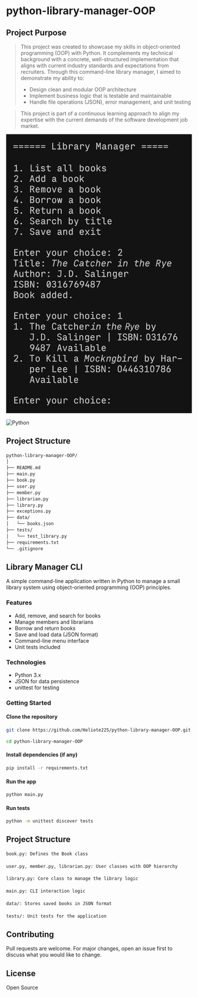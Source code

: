 # python-library-manager-OOP

## Project Purpose

>This project was created to showcase my skills in object-oriented programming (OOP) with Python. It complements my technical background with a concrete, well-structured implementation that aligns with current industry standards and expectations from recruiters.
>Through this command-line library manager, I aimed to demonstrate my ability to:
> - Design clean and modular OOP architecture
> - Implement business logic that is testable and maintainable
> - Handle file operations (JSON), error management, and unit testing

>This project is part of a continuous learning approach to align my expertise with the current demands of the software development job market.



![CLI Demo](assets/screenshot.jpg)

![Python](https://img.shields.io/badge/python-3.x-blue.svg)

## Project Structure

```bash
python-library-manager-OOP/
│
├── README.md
├── main.py
├── book.py
├── user.py
├── member.py
├── librarian.py
├── library.py
├── exceptions.py
├── data/
│   └── books.json
├── tests/
│   └── test_library.py
├── requirements.txt
└── .gitignore
```

## Library Manager CLI

A simple command-line application written in Python to manage a small library system using object-oriented programming (OOP) principles.

### Features

- Add, remove, and search for books
- Manage members and librarians
- Borrow and return books
- Save and load data (JSON format)
- Command-line menu interface
- Unit tests included

### Technologies

- Python 3.x
- JSON for data persistence
- unittest for testing

### Getting Started

#### Clone the repository
```bash
git clone https://github.com/Heliote225/python-library-manager-OOP.git
```
```bash
cd python-library-manager-OOP
```
#### Install dependencies (if any)

```bash
pip install -r requirements.txt
```

#### Run the app

```bash
python main.py
```

#### Run tests

```bash
python -m unittest discover tests
```

## Project Structure

```bash
book.py: Defines the Book class

user.py, member.py, librarian.py: User classes with OOP hierarchy

library.py: Core class to manage the library logic

main.py: CLI interaction logic

data/: Stores saved books in JSON format

tests/: Unit tests for the application
```

## Contributing
Pull requests are welcome. For major changes, open an issue first to discuss what you would like to change.

## License
Open Source
